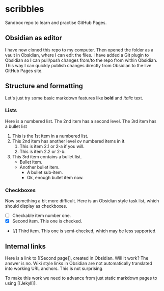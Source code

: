 # scribbles
Sandbox repo to learn and practise GitHub Pages.

## Obsidian as editor
I have now cloned this repo to my computer. Then opened the folder as a vault in Obsidian, where I can edit the files. I have added a Git plugin to Obsidian so I can pull/push changes from/to the repo from within Obsidian. This way I can quickly publish changes directly from Obsidian to the live GitHub Pages site.

## Structure and formatting
Let's just try some basic markdown features like **bold** and *italic* text.

### Lists
Here is a numbered list. The 2nd item has a second level. The 3rd item has a bullet list 

1. This is the 1st item in a numbered list.
2. This 2nd item has another level ov numbered items in it.
	1. This is item 2.1 or 2-a if you will.
	2. This is item 2.2 or 2-b.
3. This 3rd item contains a bullet list.
	- Bullet item.
	- Another bullet item.
		- A bullet sub-item.
		- Ok, enough bullet item now.

### Checkboxes
Now something a bit more difficult. Here is an Obsidian style task list, which should display as checkboxes.

- [ ] Checkable item number one.
- [x] Second item. This one is checked.
- [/] Third item. This one is semi-checked, which may be less supported.

## Internal links
Here is a link to [[Second page]], created in Obsidian. Will it work?
The answer is no. Wiki style links in Obsidian are not automatically translated into working URL anchors. This is not surprising.

To make this work we need to advance from just static markdown pages to using [[Jekyll]].
